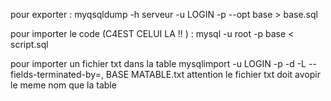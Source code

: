 pour exporter : 
myqsqldump -h serveur -u LOGIN -p --opt base > base.sql

pour importer le code (C4EST CELUI LA !! ) :
mysql -u root -p base < script.sql

pour importer un fichier txt dans la table
mysqlimport -u LOGIN -p -d -L --fields-terminated-by=, BASE MATABLE.txt 
 attention le fichier txt doit avopir le meme nom que la table 
